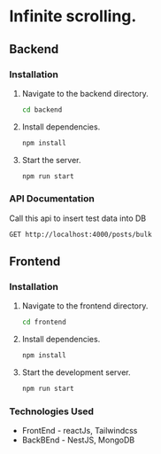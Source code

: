 # Infinite scrolling.

## Backend

### Installation

1. Navigate to the backend directory.

   ```bash
   cd backend
   ```

2. Install dependencies.

   ```bash
   npm install
   ```

3. Start the server.
   ```bash
   npm run start
   ```

### API Documentation

Call this api to insert test data into DB

```curl
GET http://localhost:4000/posts/bulk
```

## Frontend

### Installation

1. Navigate to the frontend directory.

   ```bash
   cd frontend
   ```

2. Install dependencies.

   ```bash
   npm install
   ```

3. Start the development server.
   ```bash
   npm run start
   ```

### Technologies Used

- FrontEnd - reactJs, Tailwindcss
- BackBEnd - NestJS, MongoDB
